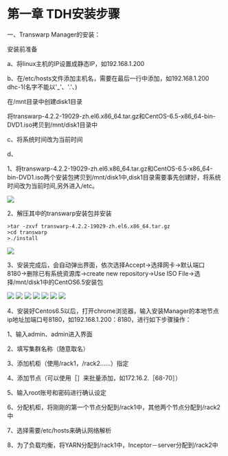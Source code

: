 # 第一章 TDH安装步骤

一、Transwarp Manager的安装：

安装前准备

a、将linux主机的IP设置成静态IP，如192.168.1.200

b、在/etc/hosts文件添加主机名，需要在最后一行中添加，如192.168.1.200 dhc-1(名字不能以'_'、'.'、)

在/mnt目录中创建disk1目录

将transwarp-4.2.2-19029-zh.el6.x86_64.tar.gz和CentOS-6.5-x86_64-bin-DVD1.iso拷贝到/mnt/disk1目录中

c、将系统时间改为当前时间

d、
    
   1、将transwarp-4.2.2-19029-zh.el6.x86_64.tar.gz和CentOS-6.5-x86_64-bin-DVD1.iso两个安装包拷贝到/mnt/disk1中,disk1目录需要事先创建好，将系统时间改为当前时间,另外进入/etc。
   
 ![](1.png)
 
 
 2、解压其中的transwarp安装包并安装
 ```
 >tar -zxvf transwarp-4.2.2-19029-zh.el6.x86_64.tar.gz
 >cd transwarp
 >./install
 
 ```
 ![](2.png)
 
 3、安装完成后，会自动弹出界面，依次选择Accept→选择网卡→默认端口8180→删除已有系统资源库→create new repository→Use ISO File→选择/mnt/disk1中的CentOS6.5安装包
 
 ![](3.png)
 ![](4.png)
 ![](5.png)
 ![](6.png)
 ![](7.png)
 ![](8.png)
 ![](9.png)
 
 
 
 
 4、安装好Centos6.5以后，打开chrome浏览器，输入安装Manager的本地节点ip地址加端口号8180，如192.168.1.200：8180，进行如下步骤操作：
 
1、输入admin、admin进入界面

2、填写集群名称（随意取名）

3、添加机柜（使用/rack1，/rack2......）指定

4、添加节点（可以使用［］来批量添加，如172.16.2.［68-70］）

5、输入root账号和密码进行确认设定

6、分配机柜，将刚刚的第一个节点分配到/rack1中，其他两个节点分配到/rack2中

7、选择需要/etc/hosts来确认网络解析

8、为了负载均衡，将YARN分配到/rack1中，Inceptor－server分配到/rack2中
 
 
